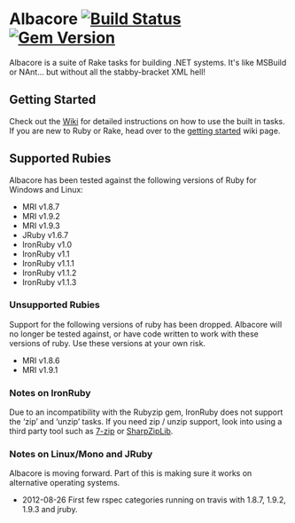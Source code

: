 # Albacore [![Build Status](https://secure.travis-ci.org/Albacore/albacore.png?branch=dev)](http://travis-ci.org/Albacore/albacore) [![Gem Version](https://badge.fury.io/rb/albacore.png)](http://badge.fury.io/rb/albacore)

Albacore is a suite of Rake tasks for building .NET systems. It's like MSBuild or NAnt... but without all the stabby-bracket XML hell!

## Getting Started

Check out the [Wiki](https://github.com/Albacore/albacore/wiki) for detailed instructions on how to use the built in tasks. If you are new to Ruby or Rake, head over to the [getting started](https://github.com/Albacore/albacore/wiki/Getting-Started) wiki page.

## Supported Rubies

Albacore has been tested against the following versions of Ruby for Windows and Linux:

* MRI v1.8.7
* MRI v1.9.2
* MRI v1.9.3
* JRuby v1.6.7
* IronRuby v1.0
* IronRuby v1.1
* IronRuby v1.1.1
* IronRuby v1.1.2
* IronRuby v1.1.3


### Unsupported Rubies

Support for the following versions of ruby has been dropped. Albacore will no longer be tested against, or have code written to work with these versions of ruby. Use these versions at your own risk.

* MRI v1.8.6
* MRI v1.9.1

### Notes on IronRuby

Due to an incompatibility with the Rubyzip gem, IronRuby does not support the ‘zip’ and ‘unzip’ tasks. If you need zip / unzip support, look into using a third party tool such as [7-zip](http://7-zip.org) or [SharpZipLib](http://sharpdevelop.net/OpenSource/SharpZipLib/).

### Notes on Linux/Mono and JRuby

Albacore is moving forward. Part of this is making sure it works on alternative operating systems. 

 * 2012-08-26 First few rspec categories running on travis with 1.8.7, 1.9.2, 1.9.3 and jruby.
